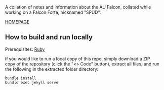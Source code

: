 A collation of notes and information about the AU Falcon, collated while working on a Falcon Forte, nicknamed "SPUD".

[HOMEPAGE](./index.md)

## How to build and run locally

Prerequisites: [Ruby](https://www.ruby-lang.org/en/downloads/)

if you would like to run a local copy of this repo, simply download a ZIP copy of the repository (click the "<> Code" button), extract all files, and run the following in the extracted folder directory:

```
bundle install
bundle exec jekyll serve
```